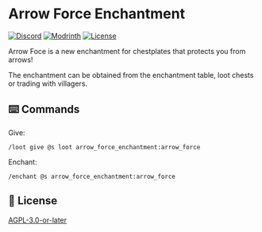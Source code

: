# Arrow Force Enchantment

[![Discord](https://img.shields.io/discord/1327308441324097681?label=discord&color=blue&logo=discord)](https://discord.gg/5UdcDa5xNC)
[![Modrinth](https://img.shields.io/modrinth/dt/arrow_force-enchantment-data-pack?label=modrinth&logo=modrinth)](https://modrinth.com/datapack/;ly-arrow_force-enchantment)
[![License](https://img.shields.io/github/license/lullaby6/enchantments-data-pack)](https://github.com/lullaby6/enchantments-data-pack/blob/main/LICENSE)

Arrow Foce is a new enchantment for chestplates that protects you from arrows!

The enchantment can be obtained from the enchantment table, loot chests or trading with villagers.

## ⌨️ Commands

Give:

```mcfunction
/loot give @s loot arrow_force_enchantment:arrow_force
```

Enchant:

```mcfunction
/enchant @s arrow_force_enchantment:arrow_force
```

## 🪪 License

[AGPL-3.0-or-later](https://github.com/lullaby6/enchantments-data-pack/blob/main/LICENSE)